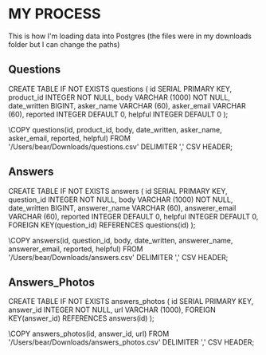 # MY PROCESS
This is how I'm loading data into Postgres (the files were in my downloads folder but I can change the paths)

## Questions
CREATE TABLE IF NOT EXISTS questions (
  id SERIAL PRIMARY KEY,
  product_id INTEGER NOT NULL,
  body VARCHAR (1000) NOT NULL,
  date_written BIGINT,
  asker_name VARCHAR (60),
  asker_email VARCHAR (60),
  reported INTEGER DEFAULT 0,
  helpful INTEGER DEFAULT 0
);

\COPY questions(id, product_id, body, date_written, asker_name, asker_email, reported, helpful)
FROM '/Users/bear/Downloads/questions.csv'
DELIMITER ','
CSV HEADER;

## Answers
CREATE TABLE IF NOT EXISTS answers (
  id SERIAL PRIMARY KEY,
  question_id INTEGER NOT NULL,
  body VARCHAR (1000) NOT NULL,
  date_written BIGINT,
  answerer_name VARCHAR (60),
  answerer_email VARCHAR (60),
  reported INTEGER DEFAULT 0,
  helpful INTEGER DEFAULT 0,
  FOREIGN KEY(question_id)
    REFERENCES questions(id)
);

\COPY answers(id, question_id, body, date_written, answerer_name, answerer_email, reported, helpful)
FROM '/Users/bear/Downloads/answers.csv'
DELIMITER ','
CSV HEADER;

## Answers_Photos
CREATE TABLE IF NOT EXISTS answers_photos (
  id SERIAL PRIMARY KEY,
  answer_id INTEGER NOT NULL,
  url VARCHAR (1000),
  FOREIGN KEY(answer_id)
    REFERENCES answers(id)
);

\COPY answers_photos(id, answer_id, url)
FROM '/Users/bear/Downloads/answers_photos.csv'
DELIMITER ','
CSV HEADER;
